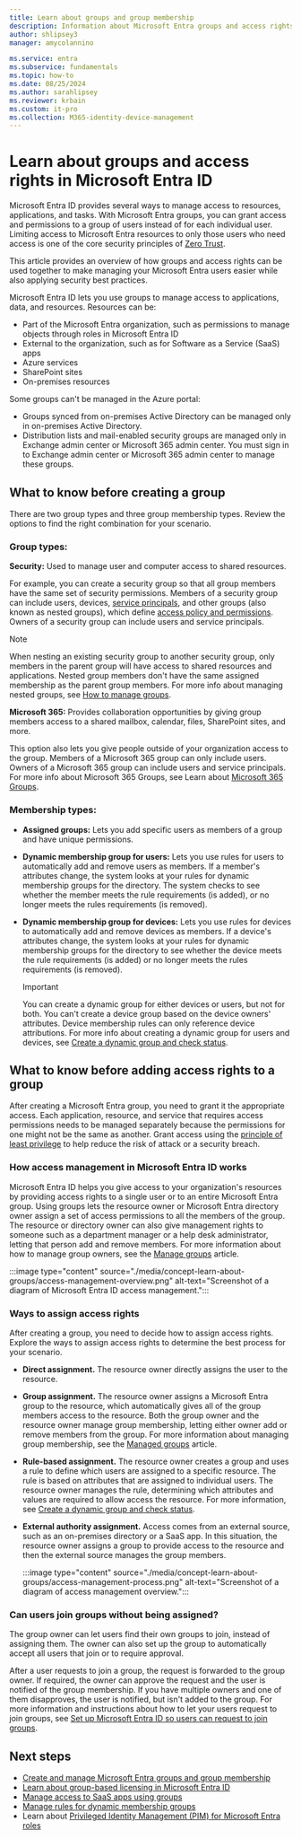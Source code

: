 ```yaml
---
title: Learn about groups and group membership
description: Information about Microsoft Entra groups and access rights
author: shlipsey3
manager: amycolannino

ms.service: entra
ms.subservice: fundamentals
ms.topic: how-to
ms.date: 08/25/2024
ms.author: sarahlipsey
ms.reviewer: krbain
ms.custom: it-pro
ms.collection: M365-identity-device-management
---
```


# Learn about groups and access rights in Microsoft Entra ID

Microsoft Entra ID provides several ways to manage access to resources, applications, and tasks. With Microsoft Entra groups, you can grant access and permissions to a group of users instead of for each individual user. Limiting access to Microsoft Entra resources to only those users who need access is one of the core security principles of [Zero Trust](/security/zero-trust/zero-trust-overview).

This article provides an overview of how groups and access rights can be used together to make managing your Microsoft Entra users easier while also applying security best practices.

Microsoft Entra ID lets you use groups to manage access to applications, data, and resources. Resources can be:

- Part of the Microsoft Entra organization, such as permissions to manage objects through roles in Microsoft Entra ID
- External to the organization, such as for Software as a Service (SaaS) apps
- Azure services
- SharePoint sites
- On-premises resources

Some groups can't be managed in the Azure portal:

- Groups synced from on-premises Active Directory can be managed only in on-premises Active Directory.
- Distribution lists and mail-enabled security groups are managed only in Exchange admin center or Microsoft 365 admin center. You must sign in to Exchange admin center or Microsoft 365 admin center to manage these groups.

## What to know before creating a group

There are two group types and three group membership types. Review the options to find the right combination for your scenario.

### Group types:

**Security:** Used to manage user and computer access to shared resources.

For example, you can create a security group so that all group members have the same set of security permissions. Members of a security group can include users, devices, [service principals](~/architecture/service-accounts-principal.md), and other groups (also known as nested groups), which define [access policy and permissions](identity-fundamental-concepts.md). Owners of a security group can include users and service principals.

> [!NOTE]
> When nesting an existing security group to another security group, only members in the parent group will have access to shared resources and applications. Nested group members don't have the same assigned membership as the parent group members. For more info about managing nested groups, see [How to manage groups](how-to-manage-groups.yml#add-members-or-owners-of-a-group).

**Microsoft 365:** Provides collaboration opportunities by giving group members access to a shared mailbox, calendar, files, SharePoint sites, and more.

This option also lets you give people outside of your organization access to the group. Members of a Microsoft 365 group can only include users. Owners of a Microsoft 365 group can include users and service principals. For more info about Microsoft 365 Groups, see Learn about [Microsoft 365 Groups](https://support.office.com/article/learn-about-office-365-groups-b565caa1-5c40-40ef-9915-60fdb2d97fa2).

### Membership types:

- **Assigned groups:** Lets you add specific users as members of a group and have unique permissions.
- **Dynamic membership group for users:** Lets you use rules for users to automatically add and remove users as members. If a member's attributes change, the system looks at your rules for dynamic membership groups for the directory. The system checks to see whether the member meets the rule requirements (is added), or no longer meets the rules requirements (is removed).
- **Dynamic membership group for devices:** Lets you use rules for devices to automatically add and remove devices as members. If a device's attributes change, the system looks at your rules for dynamic membership groups for the directory to see whether the device meets the rule requirements (is added) or no longer meets the rules requirements (is removed).

    > [!IMPORTANT]
    > You can create a dynamic group for either devices or users, but not for both. You can't create a device group based on the device owners' attributes. Device membership rules can only reference device attributions. For more info about creating a dynamic group for users and devices, see [Create a dynamic group and check status](~/identity/users/groups-create-rule.md).

## What to know before adding access rights to a group

After creating a Microsoft Entra group, you need to grant it the appropriate access. Each application, resource, and service that requires access permissions needs to be managed separately because the permissions for one might not be the same as another. Grant access using the [principle of least privilege](~/identity-platform/secure-least-privileged-access.md) to help reduce the risk of attack or a security breach.

<a name='how-access-management-in-azure-ad-works'></a>

### How access management in Microsoft Entra ID works

Microsoft Entra ID helps you give access to your organization's resources by providing access rights to a single user or to an entire Microsoft Entra group. Using groups lets the resource owner or Microsoft Entra directory owner assign a set of access permissions to all the members of the group. The resource or directory owner can also give management rights to someone such as a department manager or a help desk administrator, letting that person add and remove members. For more information about how to manage group owners, see the [Manage groups](how-to-manage-groups.yml) article.

:::image type="content" source="./media/concept-learn-about-groups/access-management-overview.png" alt-text="Screenshot of a diagram of Microsoft Entra ID access management.":::

### Ways to assign access rights

After creating a group, you need to decide how to assign access rights. Explore the ways to assign access rights to determine the best process for your scenario.

- **Direct assignment.** The resource owner directly assigns the user to the resource.

- **Group assignment.** The resource owner assigns a Microsoft Entra group to the resource, which automatically gives all of the group members access to the resource. Both the group owner and the resource owner manage group membership, letting either owner add or remove members from the group. For more information about managing group membership, see the [Managed groups](how-to-manage-groups.yml) article. 

- **Rule-based assignment.** The resource owner creates a group and uses a rule to define which users are assigned to a specific resource. The rule is based on attributes that are assigned to individual users. The resource owner manages the rule, determining which attributes and values are required to allow access the resource. For more information, see [Create a dynamic group and check status](~/identity/users/groups-create-rule.md).

- **External authority assignment.** Access comes from an external source, such as an on-premises directory or a SaaS app. In this situation, the resource owner assigns a group to provide access to the resource and then the external source manages the group members.

   :::image type="content" source="./media/concept-learn-about-groups/access-management-process.png" alt-text="Screenshot of a diagram of access management overview.":::

### Can users join groups without being assigned?

The group owner can let users find their own groups to join, instead of assigning them. The owner can also set up the group to automatically accept all users that join or to require approval.

After a user requests to join a group, the request is forwarded to the group owner. If required, the owner can approve the request and the user is notified of the group membership. If you have multiple owners and one of them disapproves, the user is notified, but isn't added to the group. For more information and instructions about how to let your users request to join groups, see [Set up Microsoft Entra ID so users can request to join groups](~/identity/users/groups-self-service-management.md).

## Next steps

- [Create and manage Microsoft Entra groups and group membership](how-to-manage-groups.yml)
- [Learn about group-based licensing in Microsoft Entra ID](./concept-group-based-licensing.md)
- [Manage access to SaaS apps using groups](~/identity/users/groups-saasapps.md)
- [Manage rules for dynamic membership groups](~/identity/users/groups-create-rule.md)
- Learn about [Privileged Identity Management (PIM) for Microsoft Entra roles](~/id-governance/privileged-identity-management/pim-create-roles-and-resource-roles-review.md)
